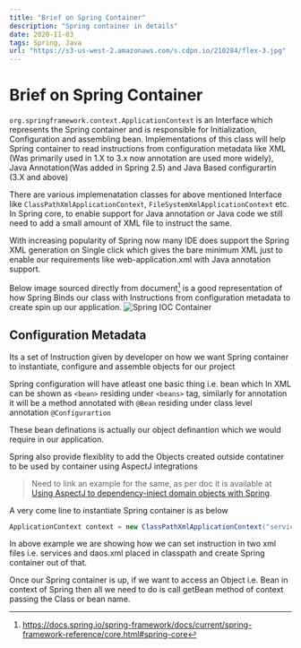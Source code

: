 ```yaml
---
title: "Brief on Spring Container"
description: "Spring container in details"
date: 2020-11-03
tags: Spring, Java
url: "https://s3-us-west-2.amazonaws.com/s.cdpn.io/210284/flex-3.jpg"
---
```

# Brief on Spring Container
`org.springframework.context.ApplicationContext` is an Interface which represents the Spring container and is responsible for Initialization, Configuration and assembling bean. Implementations of this class will help Spring container to read instructions from configuration metadata like XML (Was primarily used  in 1.X to 3.x now annotation are used more widely), Java Annotation(Was added in Spring 2.5) and Java Based configurartin (3.X and above)

There are various implemenatation classes for above mentioned Interface like `ClassPathXmlApplicationContext`, `FileSystemXmlApplicationContext` etc. In Spring core, to enable support for Java annotation or Java code we still need to add a small amount of XML file to instruct the same.

With increasing popularity of Spring now many IDE does support the Spring XML generation on Single click which gives the bare minimum XML just to enable our requirements like web-application.xml with Java annotation support.

Below image sourced directly from document[^1] is a good representation of how Spring Binds our class with Instructions from configuration metadata to create spin up our application.
![Spring IOC Container](https://docs.spring.io/spring-framework/docs/current/spring-framework-reference/images/container-magic.png)
## Configuration Metadata
Its a set of Instruction given by developer on how we want Spring container to instantiate, configure and assemble objects for our project

Spring configuration will have atleast one basic thing i.e. bean which In XML can be shown as `<bean>` residing under `<beans>` tag, similarly for annotation it will be a method annotated with `@Bean` residing under class level annotation `@Configurartion`

These bean definations is actually our object definantion which we would require in our application.

Spring also provide flexiblity to add the Objects created outside contatiner to be used by container using AspectJ integrations

> Need to link an example for the same, as per doc it is available at [Using AspectJ to dependency-inject domain objects with Spring](https://docs.spring.io/spring-framework/docs/current/spring-framework-reference/core.html#aop-atconfigurable).

A very come line to instantiate Spring container is as below
```java
ApplicationContext context = new ClassPathXmlApplicationContext("services.xml", "daos.xml");
```
In above example we are showing how we can set instruction in two xml files i.e. services and daos.xml placed in classpath and create Spring container out of that.

Once our Spring container is up, if we want to access an Object i.e. Bean in context of Spring then all we need to do is call getBean method of context passing the Class or bean name.

[^1]: https://docs.spring.io/spring-framework/docs/current/spring-framework-reference/core.html#spring-core
<!--stackedit_data:
eyJoaXN0b3J5IjpbMTE5MTkyNzQ0MywtMTAxNTYwNzY3Miw5OD
U4MTcxNTEsLTIwODg3NDY2MTJdfQ==
-->